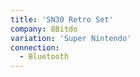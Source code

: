 ```yaml
---
title: 'SN30 Retro Set'
company: 8Bitdo
variation: 'Super Nintendo'
connection:
  - Bluetooth
---
```

